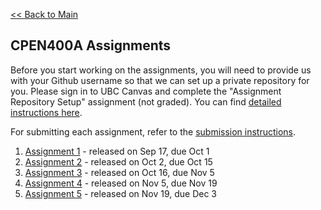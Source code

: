 [<< Back to Main](../README.md)

## CPEN400A Assignments

Before you start working on the assignments, you will need to provide us with your Github username so that we can set up a private repository for you. Please sign in to UBC Canvas and complete the "Assignment Repository Setup" assignment (not graded). You can find [detailed instructions here](setup.md).

For submitting each assignment, refer to the [submission instructions](canvas-submission.md).

1. [Assignment 1](assignment-1.md) - released on Sep 17, due Oct 1
2. [Assignment 2](assignment-2.md) - released on Oct 2, due Oct 15
3. [Assignment 3](assignment-3.md) - released on Oct 16, due Nov 5
4. [Assignment 4](assignment-4.md) - released on Nov 5, due Nov 19
5. [Assignment 5](assignment-5.md) - released on Nov 19, due Dec 3